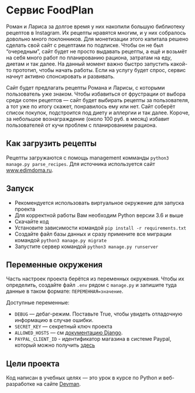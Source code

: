 # Сервис FoodPlan

Роман и Лариса за долгое время у них накопили большую библиотеку рецептов в 
Instagram. Их рецепты нравятся многим, и у них собралось довольно много 
поклонников. Для монетизации этого капитала решено сделать свой сайт с рецептами
по подписке. Чтобы он не  был “очередным”, сайт будет не просто выдавать 
рецепты, а ещё и возьмёт на себя много работ по планированию рациона, затратам
на еду, диетам и так далее. На данный момент важно быстро запустить какой-то 
прототип, чтобы начать работы. Если на услугу будет спрос, сервис начнут активно
спонсировать и развивать.

Сайт будет предлагать рецепты Романа и Ларисы, с которыми пользователь уже 
знаком. Чтобы избавиться от фрустрации от выбора среди сотен рецептов — сайт 
будет выбирать рецепты за пользователя, а тот уже по итогу скажет, понравилось 
ему или нет. Сайт соберёт список покупок, подстроится под диету и аллергии и 
так далее. Короче, за небольшое вознаграждение (около 100 руб. в месяц) избавит
пользователей от кучи проблем с планированием рациона.

## Как загрузить рецепты

Рецепты загружаются с помощь management комманды ```python3 manage.py parse_recipes```. Для источника используется сайт www.edimdoma.ru.

## Запуск

- Рекомендуется использовать виртуальное окружение для запуска проекта
- Для корректной работы Вам необходим Python версии 3.6 и выше
- Скачайте код
- Установите зависимости командой `pip install -r requirements.txt`
- Создайте файл базы данных и сразу примените все миграции командой `python3 manage.py migrate`
- Запустите сервер командой `python3 manage.py runserver`

## Переменные окружения

Часть настроек проекта берётся из переменных окружения. Чтобы их определить, 
создайте файл `.env` рядом с `manage.py` и запишите туда данные в таком 
формате: `ПЕРЕМЕННАЯ=значение`.

Доступные переменные:
- `DEBUG` — дебаг-режим. Поставьте True, чтобы увидеть отладочную информацию в случае ошибки.
- `SECRET_KEY` — секретный ключ проекта
- `ALLOWED_HOSTS` — см [документацию Django](https://docs.djangoproject.com/en/3.1/ref/settings/#allowed-hosts).
- `PAYPAL_CLIENT_ID` - идентификатор магазина в системе Paypal, который можно получить [здесь](https://developer.paypal.com)

## Цели проекта

Код написан в учебных целях — это урок в курсе по Python и веб-разработке на сайте [Devman](https://dvmn.org).
